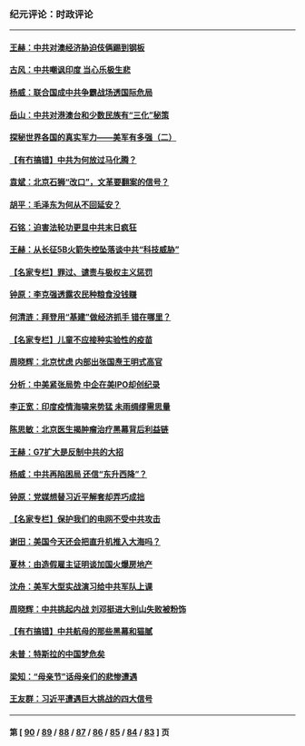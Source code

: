 ### 纪元评论：时政评论
---
#### [王赫：中共对澳经济胁迫伎俩踢到钢板](../../pages/nsc1025/n12934094.md) 
#### [古风：中共嘲讽印度 当心乐极生悲](../../pages/nsc1025/n12934194.md) 
#### [杨威：联合国成中共争霸战场透国际危局](../../pages/nsc1025/n12933773.md) 
#### [岳山：中共对港澳台和少数民族有“三化”秘策](../../pages/nsc1025/n12933579.md) 
#### [探秘世界各国的真实军力——美军有多强（二）](../../pages/nsc1025/n12933170.md) 
#### [【有冇搞错】中共为何放过马化腾？](../../pages/nsc1025/n12932045.md) 
#### [袁斌：北京石狮“改口”，文革要翻案的信号？](../../pages/nsc1025/n12932828.md) 
#### [胡平：毛泽东为何从不回延安？](../../pages/nsc1025/n12932817.md) 
#### [石铭：迫害法轮功更显中共末日疯狂](../../pages/nsc1025/n12932752.md) 
#### [王赫：从长征5B火箭失控坠落谈中共“科技威胁”](../../pages/nsc1025/n12932480.md) 
#### [【名家专栏】罪过、谴责与极权主义惩罚](../../pages/nsc1025/n12931053.md) 
#### [钟原：李克强透露农民种粮食没钱赚](../../pages/nsc1025/n12931936.md) 
#### [何清涟：拜登用“基建”做经济抓手 错在哪里？](../../pages/nsc1025/n12931334.md) 
#### [【名家专栏】儿童不应接种实验性的疫苗](../../pages/nsc1025/n12930996.md) 
#### [周晓辉：北京忧虑 内部出张国焘王明式高官](../../pages/nsc1025/n12931709.md) 
#### [分析：中美紧张局势 中企在美IPO却创纪录](../../pages/nsc1025/n12931000.md) 
#### [李正宽：印度疫情海啸来势猛 未雨绸缪需思量](../../pages/nsc1025/n12930613.md) 
#### [陈思敏：北京医生揭肿瘤治疗黑幕背后利益链](../../pages/nsc1025/n12930517.md) 
#### [王赫：G7扩大是反制中共的大招](../../pages/nsc1025/n12929872.md) 
#### [杨威：中共再陷困局 还信“东升西降”？](../../pages/nsc1025/n12929132.md) 
#### [钟原：党媒想替习近平解套却弄巧成拙](../../pages/nsc1025/n12929550.md) 
#### [【名家专栏】保护我们的电网不受中共攻击](../../pages/nsc1025/n12928511.md) 
#### [谢田：美国今天还会把直升机推入大海吗？](../../pages/nsc1025/n12929444.md) 
#### [夏林：由造假雇主证明谈加国火爆房地产](../../pages/nsc1025/n12929396.md) 
#### [沈舟：美军大型实战演习给中共军队上课](../../pages/nsc1025/n12926907.md) 
#### [周晓辉：中共挑起内战 刘邓挺进大别山失败被粉饰](../../pages/nsc1025/n12929004.md) 
#### [【有冇搞错】中共航母的那些黑幕和猫腻](../../pages/nsc1025/n12927153.md) 
#### [未普：特斯拉的中国梦危矣](../../pages/nsc1025/n12928142.md) 
#### [梁知：“母亲节”话母亲们的悲惨遭遇](../../pages/nsc1025/n12928112.md) 
#### [王友群：习近平遭遇巨大挑战的四大信号](../../pages/nsc1025/n12927294.md) 

---
#### 第 [ [90](./90.md) / [89](./89.md) / [88](./88.md) / [87](./87.md) / [86](./86.md) / [85](./85.md) / [84](./84.md) / [83](./83.md) ] 页
